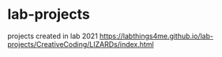 # lab-projects
projects created in lab 2021
https://labthings4me.github.io/lab-projects/CreativeCoding/LIZARDs/index.html
